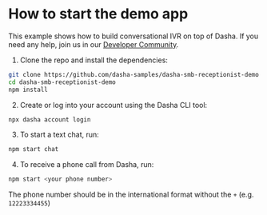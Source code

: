 # How to start the demo app

This example shows how to build conversational IVR on top of Dasha. If you need any help, join us in our [Developer Community](https://community.dasha.ai).

1. Clone the repo and install the dependencies:

```sh
git clone https://github.com/dasha-samples/dasha-smb-receptionist-demo
cd dasha-smb-receptionist-demo
npm install
```

2. Create or log into your account using the Dasha CLI tool:

```sh
npx dasha account login
```

3. To start a text chat, run:

```sh
npm start chat
```

4. To receive a phone call from Dasha, run:

```sh
npm start <your phone number>
```

The phone number should be in the international format without the `+` (e.g. `12223334455`)
